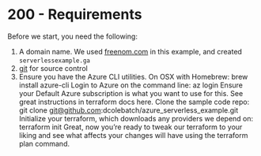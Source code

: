 # 200 - Requirements

Before we start, you need the following:

1. A domain name. We used [freenom.com](http://freenom.com/) in this example, and created ```serverlessexample.ga```
2. [git](https://git-scm.com/) for source control
3. Ensure you have the Azure CLI utilities. 
On OSX with Homebrew: brew install azure-cli
Login to Azure on the command line: az login
Ensure your Default Azure subscription is what you want to use for this. See great instructions in terraform docs here.
Clone the sample code repo: 
git clone git@github.com:dcolebatch/azure_serverless_example.git
Initialize your terraform, which downloads any providers we depend on: terraform init
Great, now you’re ready to tweak our terraform to your liking and see what affects your changes will have using the terraform plan command.
